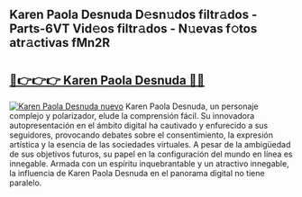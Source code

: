 ## Karen Paola Desnuda D𝚎sn𝚞dos filtr𝚊dos - Parts-6VT Vid𝚎os filtr𝚊dos - N𝚞evas f𝚘tos atr𝚊ctivas fMn2R

# <h2><a href="http://mbc6e1d.tromn.icu/?c=Karen+Paola+Desnuda">🔗👉👉👉 Karen Paola Desnuda 🔗🔗</a></h2>

[![Karen Paola Desnuda nuevo](https://i.imgur.com/pEAQMta.gif)](http://mbc6e1d.tromn.icu/?c=Karen+Paola+Desnuda)
Karen Paola Desnuda, un personaje complejo y polarizador, elude la comprensión fácil. Su innovadora autopresentación en el ámbito digital ha cautivado y enfurecido a sus seguidores, provocando debates sobre el consentimiento, la expresión artística y la esencia de las sociedades virtuales. A pesar de la ambigüedad de sus objetivos futuros, su papel en la configuración del mundo en línea es innegable. Armada con un espíritu inquebrantable y un atractivo innegable, la influencia de Karen Paola Desnuda en el panorama digital no tiene paralelo.
